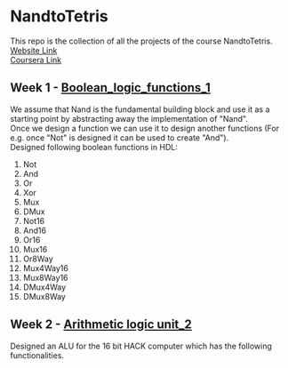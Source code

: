 # NandtoTetris

This repo is the collection of all the projects of the course NandtoTetris. <br>
[Website Link](https://www.nand2tetris.org/software) <br>
[Coursera Link](https://www.coursera.org/learn/build-a-computer/home/welcome) <br>

## Week 1 - [Boolean_logic_functions_1](https://github.com/rushabh-mehta/nandtotetris/tree/master/Boolean_logic_functions_1)
We assume that Nand is the fundamental building block and use it as a starting point by abstracting away the implementation of "Nand".<br>
Once we design a function we can use it to design another functions (For e.g. once "Not" is designed it can be used to create "And").<br>
Designed following boolean functions in HDL:
1. Not
2. And
3. Or
4. Xor
5. Mux
6. DMux 
7. Not16
8. And16
9. Or16
10. Mux16
11. Or8Way
12. Mux4Way16
13. Mux8Way16
14. DMux4Way
15. DMux8Way

## Week 2 - [Arithmetic logic unit_2](https://github.com/rushabh-mehta/nandtotetris/tree/master/Arithmetic_logic_unit_2)
Designed an ALU for the 16 bit HACK computer which has the following functionalities.

